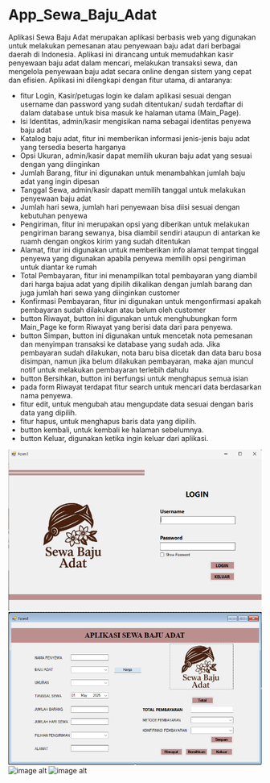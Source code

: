 # App_Sewa_Baju_Adat
Aplikasi Sewa Baju Adat merupakan aplikasi berbasis web yang digunakan untuk melakukan pemesanan atau penyewaan baju adat dari berbagai daerah di Indonesia. Aplikasi ini dirancang untuk memudahkan kasir penyewaan baju adat dalam mencari, melakukan transaksi sewa, dan mengelola penyewaan baju adat secara online dengan sistem yang cepat dan efisien.
Aplikasi ini dilengkapi dengan fitur utama, di antaranya:
- fitur Login, Kasir/petugas login ke dalam aplikasi sesuai dengan username dan password yang sudah ditentukan/ sudah terdaftar di dalam database untuk bisa masuk ke halaman utama (Main_Page).
- Isi Identitas, admin/kasir mengisikan nama sebagai identitas penyewa baju adat
- Katalog baju adat, fitur ini memberikan informasi jenis-jenis baju adat yang tersedia beserta harganya
- Opsi Ukuran, admin/kasir dapat memilih ukuran baju adat yang sesuai dengan yang diinginkan
- Jumlah Barang, fitur ini digunakan untuk menambahkan jumlah baju adat yang ingin dipesan
- Tanggal Sewa, admin/kasir dapatt memilih tanggal untuk melakukan penyewaan baju adat
- Jumlah hari sewa, jumlah hari penyewaan bisa diisi sesuai dengan kebutuhan penyewa
- Pengiriman, fitur ini merupakan opsi yang diberikan untuk melakukan pengiriman barang sewanya, bisa diambil sendiri ataupun di antarkan ke ruamh dengan ongkos kirim yang sudah ditentukan
- Alamat, fitur ini digunakan untuk memberikan info alamat tempat tinggal penyewa yang digunakan apabila penyewa memilih opsi pengiriman untuk diantar ke rumah
- Total Pembayaran, fitur ini menampilkan total pembayaran yang diambil dari harga bajua adat yang dipilih dikalikan dengan jumlah barang dan juga jumlah hari sewa yang diinginkan customer
- Konfirmasi Pembayaran, fitur ini digunakan untuk mengonfirmasi apakah pembayaran sudah dilakukan atau belum oleh customer
- button Riwayat, button ini digunakan untuk menghubungkan form Main_Page ke form Riwayat yang berisi data dari para penyewa.
- button Simpan, button ini digunakan untuk mencetak nota pemesanan dan menyimpan transaksi ke database yang sudah ada. Jika pembayaran sudah dilakukan, nota baru bisa dicetak dan data baru bosa disimpan, namun jika belum dilakukan pembayaran, maka ajan muncul notif untuk melakukan pembayaran terlebih dahulu
- button Bersihkan, button ini berfungsi untuk menghapus semua isian
- pada form Riwayat terdapat fitur search untuk mencari data berdasarkan nama penyewa.
- fitur edit, untuk mengubah atau mengupdate data sesuai dengan baris data yang dipilih.
- fitur hapus, untuk menghapus baris data yang dipilih.
- button kembali, untuk kembali ke halaman sebelumnya.
- button Keluar, digunakan ketika ingin keluar dari aplikasi.

![image alt](https://github.com/FirmaNahwaFirdaus/App_Sewa_Baju_Adat/blob/2db9ea961e045226c85aaafd87e94b0765a4b23f/Screenshot%202025-05-01%20190731.png?raw=true)
![image alt](https://github.com/FirmaNahwaFirdaus/App_Sewa_Baju_Adat/blob/7bd455a8f2e549e36bf20618c683f18a3f5e79f5/Screenshot%202025-05-01%20134146.png?raw=true)
![image alt](?raw=true)
![image alt](?raw=true)
